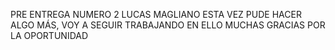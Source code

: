 PRE ENTREGA NUMERO 2  LUCAS MAGLIANO 
ESTA VEZ PUDE HACER ALGO MÁS, VOY A SEGUIR TRABAJANDO EN ELLO
MUCHAS GRACIAS POR LA OPORTUNIDAD
